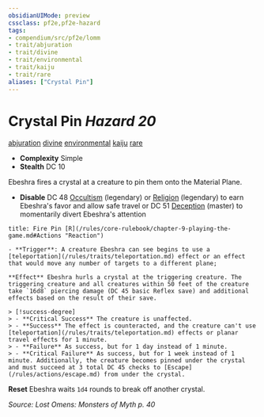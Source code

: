 ```yaml
---
obsidianUIMode: preview
cssclass: pf2e,pf2e-hazard
tags:
- compendium/src/pf2e/lomm
- trait/abjuration
- trait/divine
- trait/environmental
- trait/kaiju
- trait/rare
aliases: ["Crystal Pin"]
---
```

# Crystal Pin *Hazard 20*  
[abjuration](/rules/traits/abjuration.md)  [divine](/rules/traits/divine.md)  [environmental](/rules/traits/environmental.md)  [kaiju](/rules/traits/kaiju-frp2.md)  [rare](/rules/traits/rare.md)  

- **Complexity** Simple
- **Stealth** DC 10  

Ebeshra fires a crystal at a creature to pin them onto the Material Plane.

- **Disable** DC 48 [Occultism](/compendium/skills.md#Occultism) (legendary) or [Religion](/compendium/skills.md#Religion) (legendary) to earn Ebeshra's favor and allow safe travel or DC 51 [Deception](/compendium/skills.md#Deception) (master) to momentarily divert Ebeshra's attention  
     
```ad-embed-ability
title: Fire Pin [R](/rules/core-rulebook/chapter-9-playing-the-game.md#Actions "Reaction")

- **Trigger**: A creature Ebeshra can see begins to use a [teleportation](/rules/traits/teleportation.md) effect or an effect that would move any number of targets to a different plane;

**Effect** Ebeshra hurls a crystal at the triggering creature. The triggering creature and all creatures within 50 feet of the creature take `16d8` piercing damage (DC 45 basic Reflex save) and additional effects based on the result of their save.

> [!success-degree] 
> - **Critical Success** The creature is unaffected.
> - **Success** The effect is counteracted, and the creature can't use [teleportation](/rules/traits/teleportation.md) effects or planar travel effects for 1 minute.
> - **Failure** As success, but for 1 day instead of 1 minute.
> - **Critical Failure** As success, but for 1 week instead of 1 minute. Additionally, the creature becomes pinned under the crystal and must succeed at 3 total DC 45 checks to [Escape](/rules/actions/escape.md) from under the crystal.
```

**Reset** Ebeshra waits `1d4` rounds to break off another crystal.  

*Source: Lost Omens: Monsters of Myth p. 40*